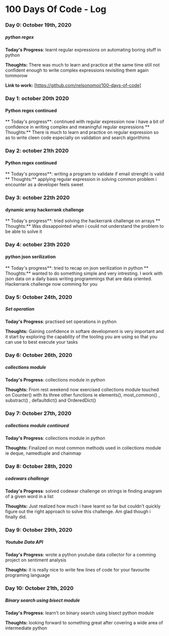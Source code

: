 # 100 Days Of Code - Log

### Day 0: October 19th, 2020
##### python regex

**Today's Progress**: learnt regular expressions on automating boring stuff in python

**Thoughts:** There was much to learn and practice at the same time still not confident enough to write complex expressions revisiting them again tommorow

**Link to work:** [https://github.com/nelsonomoi/100-days-of-code]

### Day 1: october 20th 2020
#### Python regex continued
** Today's progress**: continued with regular expression now i have a bit of confidence in writing complex and meaningful regular expressions
** Thoughts:** There is much to learn and practice on regular expression so as to write cleen code especially on validation and search algorithims

### Day 2: october 21th 2020
#### Python regex continued
** Today's progress**: writing a program to validate if email strenght is valid
** Thoughts:** applying regular expression in solving common problem i encounter as a developer feels sweet

### Day 3: october 22th 2020
#### dynamic array hackerrank challenge
** Today's progress**: tried solving the hackerrank challenge on arrays
** Thoughts:** Was dissappointed when i could not understand the problem to be able to solve it

### Day 4: october 23th 2020
#### python json serilization
** Today's progress**: tried to recap on json serilization in python
** Thoughts:** wanted to do something simple and very intresting. I work with json data on a daily basis writing programmings 
that are data oriented. Hackerrank challenge now comming for you

### Day 5: October 24th, 2020
##### Set operation

**Today's Progress**: practised set operations in python

**Thoughts:** Gaining confidence in softare development is very important and it start by exploring the capability of the tooling you are using so that you can use to best execute your tasks

### Day 6: October 26th, 2020
##### collections module

**Today's Progress**: collections module in python

**Thoughts:** From rest weekend now exercised collections module touched on Counter() with its three other functions ie elements(), most_common() , substract() , defaultdict() and OrderedDict()

### Day 7: October 27th, 2020
##### collections module continued

**Today's Progress**: collections module in python

**Thoughts:** Finalized on most common methods used in collections module ie deque, namedtuple and chainmap

### Day 8: October 28th, 2020
##### codewars challenge

**Today's Progress**: solved codewar challenge on strings ie finding anagram of a given word in a list

**Thoughts:** Just realized how much i have learnt so far but couldn't quickly figure out the right approach to solve this challenge. Am glad though i finally did.

### Day 9: October 29th, 2020
##### Youtube Data API

**Today's Progress**: wrote a python youtube data collector for a comming project on sentiment analysis

**Thoughts:** it is really nice to write few lines of code for your favourite programing language


### Day 10: October 21th, 2020
##### Binary search using bisect module

**Today's Progress**: learn't on binary search using bisect python module

**Thoughts:** looking forward to something great after covering a wide area of intermediate python

